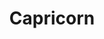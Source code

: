 ---
layout: smileys&emotion
title: Capricorn
emoji: capricorn
permalink: ♑.html
image: assets/img/3moji/capricorn.png
---